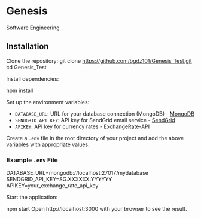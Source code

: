 # Genesis
Software Engineering 



## Installation

Clone the repository:
git clone https://github.com/bgdz101/Genesis_Test.git
cd Genesis_Test
   
Install dependencies:

npm install

Set up the environment variables:

- `DATABASE_URL`: URL for your database connection (MongoDB) - [MongoDB](https://cloud.mongodb.com/)
- `SENDGRID_API_KEY`: API key for SendGrid email service - [SendGrid](https://app.sendgrid.com)
- `APIKEY`: API key for currency rates - [ExchangeRate-API](https://app.exchangerate-api.com/dashboard/)

Create a `.env` file in the root directory of your project and add the above variables with appropriate values.

### Example `.env` File

DATABASE_URL=mongodb://localhost:27017/mydatabase
SENDGRID_API_KEY=SG.XXXXXX.YYYYYY
APIKEY=your_exchange_rate_api_key


Start the application:

npm start
Open http://localhost:3000 with your browser to see the result.


